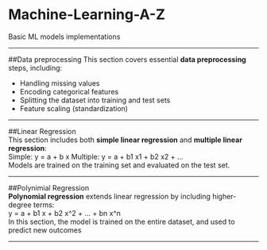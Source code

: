 # Machine-Learning-A-Z
Basic ML models implementations

---
##Data preprocessing
This section covers essential **data preprocessing** steps, including:
- Handling missing values
- Encoding categorical features
- Splitting the dataset into training and test sets
- Feature scaling (standardization)

---
##Linear Regression  
This section includes both **simple linear regression** and **multiple linear regression**:  
Simple: y = a + b x
Multiple: y = a + b1 x1 + b2 x2 + ...  
Models are trained on the training set and evaluated on the test set.

---
##Polynimial Regression  
**Polynomial regression** extends linear regression by including higher-degree terms:  
y = a + b1 x + b2 x^2 + ... + bn x^n  
In this section, the model is trained on the entire dataset, and used to predict new outcomes

---
